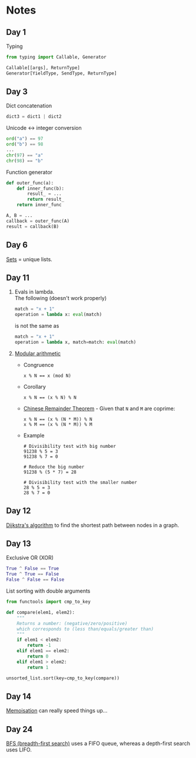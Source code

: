 # Notes

## Day 1
Typing
```python
from typing import Callable, Generator

Callable[[args], ReturnType]
Generator[YieldType, SendType, ReturnType]
```

## Day 3
Dict concatenation
```python
dict3 = dict1 | dict2
```

Unicode <-> integer conversion
```python
ord("a") == 97
ord("b") == 98
...
chr(97) == "a"
chr(98) == "b"
```

Function generator
```python
def outer_func(a):
    def inner_func(b):
        result_ = ...
        return result_
    return inner_func

A, B = ...
callback = outer_func(A)
result = callback(B)
```

## Day 6
[Sets](https://docs.python.org/3/tutorial/datastructures.html#sets) = unique lists.


## Day 11
1. Evals in lambda.  
    The following (doesn't work properly)
    ```python
    match = "x + 1"
    operation = lambda x: eval(match)
    ```
    is not the same as
    ```python
    match = "x + 1"
    operation = lambda x, match=match: eval(match)
    ```
2. [Modular arithmetic](https://en.wikipedia.org/wiki/Modular_arithmetic)  
    * Congruence
        ```
        x % N == x (mod N)
        ```
    
    * Corollary
        ```
        x % N == (x % N) % N
        ```
   * [Chinese Remainder Theorem](https://en.wikipedia.org/wiki/Chinese_remainder_theorem) -
      Given that `N` and `M` are coprime:  
      ```
      x % N == (x % (N * M)) % N
      x % M == (x % (N * M)) % M
      ```
   * Example  
       ```
       # Divisibility test with big number
       91238 % 5 = 3
       91238 % 7 = 0
       
       # Reduce the big number
       91238 % (5 * 7) = 28
       
       # Divisibility test with the smaller number
       28 % 5 = 3
       28 % 7 = 0
       ```
 

## Day 12
[Dijkstra's algorithm](https://en.wikipedia.org/wiki/Dijkstra%27s_algorithm#Pseudocode) to find the shortest path between nodes in a graph.

## Day 13
Exclusive OR (XOR)
```python
True ^ False == True
True ^ True == False
False ^ False == False
```

List sorting with double arguments
```python
from functools import cmp_to_key

def compare(elem1, elem2):
    """
    Returns a number: (negative/zero/positive)
    which corresponds to (less than/equals/greater than)
    """
    if elem1 < elem2:
        return -1
    elif elem1 == elem2:
        return 0
    elif elem1 > elem2:
        return 1

unsorted_list.sort(key=cmp_to_key(compare))
```

## Day 14
[Memoisation](https://en.wikipedia.org/wiki/Memoization) can really speed things up...

## Day 24
[BFS (breadth-first search)](https://en.wikipedia.org/wiki/Breadth-first_search) uses a FIFO queue,
whereas a depth-first search uses LIFO. 
